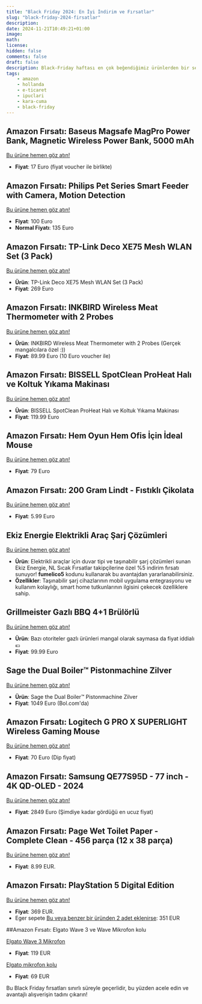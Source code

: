```yaml
---
title: "Black Friday 2024: En İyi İndirim ve Fırsatlar"
slug: "black-friday-2024-firsatlar"
description: 
date: 2024-11-21T10:49:21+01:00
image: 
math: 
license: 
hidden: false
comments: false
draft: false
description: Black-Friday haftası en çok beğendiğimiz ürünlerden bir seçki.
tags:
    - amazon
    - hollanda
    - e-ticaret
    - ipuclari
    - kara-cuma
    - black-friday
---
```


## Amazon Fırsatı: Baseus Magsafe MagPro Power Bank, Magnetic Wireless Power Bank, 5000 mAh
[Bu ürüne hemen göz atın!](https://www.amazon.nl/dp/B0CLCW1BPM?ascsubtag=ppr-nl-234272558&th=1&linkCode=ll1&tag=sicakfirsat05-21&linkId=f5759be8e6ddb652a06cc5240b39cd36&language=en_GB&ref_=as_li_ss_tl)

- **Fiyat**: 17 Euro (fiyat voucher ile birlikte)

## Amazon Fırsatı: Philips Pet Series Smart Feeder with Camera, Motion Detection 
[Bu ürüne hemen göz atın!](https://www.amazon.nl/dp/B0CWVJBTZX?social_share=cm_sw_r_cso_cp_apin_dp_FSKBM875MA0E9EH3T0SP&starsLeft=1&skipTwisterOG=1&ascsubtag=ppr-nl-234273704&linkCode=ll1&tag=sicakfirsat05-21&linkId=0304d60d2bfc9bd55ce9eab28f861044&language=en_GB&ref_=as_li_ss_tl)

- **Fiyat**: 100 Euro
- **Normal Fiyatı**: 135 Euro

## Amazon Fırsatı: TP-Link Deco XE75 Mesh WLAN Set (3 Pack)
[Bu ürüne hemen göz atın!](https://www.amazon.nl/dp/B09ZRY9YHB?social_share=cm_sw_r_cso_cp_apin_dp_1X8GD881H4G4F1GQ88MN&starsLeft=1&skipTwisterOG=1&th=1&linkCode=ll1&tag=sicakfirsat05-21&linkId=b019a4dec1cb3ad33409512cc2ff884c&language=en_GB&ref_=as_li_ss_tl)

- **Ürün**: TP-Link Deco XE75 Mesh WLAN Set (3 Pack)
- **Fiyat**: 269 Euro

## Amazon Fırsatı: INKBIRD Wireless Meat Thermometer with 2 Probes
[Bu ürüne hemen göz atın!](https://www.amazon.nl/dp/B0DGQ4XRQB?social_share=cm_sw_r_cso_cp_apin_dp_GBR3NYCBQC1FZWRE6JR8&starsLeft=1&skipTwisterOG=1&th=1&linkCode=ll1&tag=sicakfirsat05-21&linkId=bbb005ffb0cfc50ba842e727f67184ee&language=en_GB&ref_=as_li_ss_tl)

- **Ürün**: INKBIRD Wireless Meat Thermometer with 2 Probes (Gerçek mangalcılara özel :))
- **Fiyat**: 89.99 Euro (10 Euro voucher ile)

## Amazon Fırsatı: BISSELL SpotClean ProHeat Halı ve Koltuk Yıkama Makinası
[Bu ürüne hemen göz atın!](https://www.amazon.nl/-/en/SpotClean-HeatWave-Technology-Furniture-36988/dp/B07GXS35PG?pd_rd_w=aKkPF&content-id=amzn1.sym.21572cf0-f36f-4955-a5d9-f5a68cd45e6b%3Aamzn1.symc.ca948091-a64d-450e-86d7-c161ca33337b&pf_rd_p=21572cf0-f36f-4955-a5d9-f5a68cd45e6b&pf_rd_r=J202P99FXXCRKG1VBMCA&pd_rd_wg=fGRwV&pd_rd_r=dd54b664-d7a3-41c9-af8c-3919b132a0cf&pd_rd_i=B07GXS35PG&linkCode=ll1&tag=sicakfirsat05-21&linkId=c4b3b9ba366a38dfa1d7b699d7f518ee&language=en_GB&ref_=as_li_ss_tl)

- **Ürün**: BISSELL SpotClean ProHeat Halı ve Koltuk Yıkama Makinası
- **Fiyat**: 119.99 Euro

## Amazon Fırsatı: Hem Oyun Hem Ofis İçin İdeal Mouse
[Bu ürüne hemen göz atın!](https://www.amazon.nl/-/en/Logitech-SUPERLIGHT-Wireless-Ultra-Light-Programmable/dp/B07W6J51XR?crid=345QB1T6V8B68&dib=eyJ2IjoiMSJ9.8KfA1dQGO_uyFM5YPqarl-TCh69AmvBaw8lKbvVMEYQecJbQvvwnUA-0g-bVVTXXyYWvM_Ki7oItmR7eBkRaip37RVlPKKbnTd9-xeL7vwbnyRrs5c00eTH83jb19LKf81Vl-j3-ju0_4bmoJmLP5WuAeSTKHT4qtv4QP0YKViYqeiaCcMDrHcUW00NoQpalwMzzdMBb8TYyfe0wfrx3_FbIJpxyHU6yfaVZTvWgC2D8_cIOXQ93sD1dD5S7Gc8jtHaIJ7vfr0NmLvyfPO2wSrypQ8jeqJDzyZuk898u8S4.8-tHefrP92mo7we_KAJb_cv1E2jYM0hkPsnE6JK_gSg&dib_tag=se&keywords=logitech+g+pro+x+superlight+2&qid=1732190742&sprefix=logitech+%2Caps%2C99&sr=8-5&linkCode=ll1&tag=sicakfirsat05-21&linkId=9d6b98e0ed9dbc7aad948a6fca86ec1d&language=en_GB&ref_=as_li_ss_tl)

- **Fiyat**: 79 Euro

## Amazon Fırsatı: 200 Gram Lindt - Fıstıklı Çikolata
[Bu ürüne hemen göz atın!](https://www.amazon.nl/LINDOR-Pistachio-chocolate-chocolates-melting/dp/B07QZDGV79?_encoding=UTF8&linkCode=ll1&tag=sicakfirsat05-21&linkId=61f4080473ee4608ae8b0336e42753a4&language=en_GB&ref_=as_li_ss_tl)

- **Fiyat**: 5.99 Euro

## Ekiz Energie Elektrikli Araç Şarj Çözümleri
[Bu ürüne hemen göz atın!](https://ekizenergie.com/en/product/nrgkick-32a-22kw-pure-10m/)

- **Ürün**: Elektrikli araçlar için duvar tipi ve taşınabilir şarj çözümleri sunan Ekiz Energie, NL Sıcak Fırsatlar takipçilerine özel %5 indirim fırsatı sunuyor! **fumelico5** kodunu kullanarak bu avantajdan yararlanabilirsiniz.
- **Özellikler**: Taşınabilir şarj cihazlarının mobil uygulama entegrasyonu ve kullanım kolaylığı, smart home tutkunlarının ilgisini çekecek özelliklere sahip.

## Grillmeister Gazlı BBQ 4+1 Brülörlü
[Bu ürüne hemen göz atın!](https://www.lidl.nl/p/grillmeister-gas-bbq-4-1-branders/p100371980)

- **Ürün**: Bazı otoriteler gazlı ürünleri mangal olarak saymasa da fiyat iddialı 💶
- **Fiyat**: 99.99 Euro

## Sage the Dual Boiler™ Pistonmachine Zilver
[Bu ürüne hemen göz atın!](https://www.bol.com/nl/p/sage-the-dual-boiler-pistonmachine-zilver/9200000101455540)

- **Ürün**: Sage the Dual Boiler™ Pistonmachine Zilver
- **Fiyat**: 1049 Euro (Bol.com'da)

## Amazon Fırsatı: Logitech G PRO X SUPERLIGHT Wireless Gaming Mouse
[Bu ürüne hemen göz atın!](https://www.amazon.nl/Logitech-SUPERLIGHT-Wireless-Ultra-Light-Programmable/dp/B07W5JKPJX?crid=39JDY2WV84Q8B&dib=eyJ2IjoiMSJ9.oCKDfcr1HW8gj7TspNk1B9B2gQTbcKh9doJTbsiULlhs2if4P6APDeP-vgqeyqji43zSz2eOKdQUVyRHqgjPWJHKdqoucFw_TFkcd8ZiWNL_ukoTalLjhku6Ioq_KPAsMsbK0WoMBjxX_2JfK7VS0f8dWiqAEHKnuTisYoUF1t2-dfSnIt5UpMsTISCvUUkn4fwS5uCvxXsRkjSfxmwVbfHSv6C_wLy2aF-JYMAxorMIzhEZY69u2tE31ONcpYR3EVC7KMoJWpjmmdE25iTUyxh9EvDXE62GWUuQemJLWXg.6jbtd0j3RluExtJchbZCaO4lKkm2Hjsrb2H6wa9QtGM&dib_tag=se&keywords=superlight%2Blogitech&qid=1732221255&sprefix=superlight%2Blogitech%2Caps%2C89&sr=8-1-spons&sp_csd=d2lkZ2V0TmFtZT1zcF9hdGY&th=1&linkCode=ll1&tag=sicakfirsat05-21&linkId=9e98e4aa3428a1e4e102715f3ec476fa&language=en_GB&ref_=as_li_ss_tl)

- **Fiyat**: 70 Euro (Dip fiyat)

## Amazon Fırsatı: Samsung QE77S95D - 77 inch - 4K QD-OLED - 2024
[Bu ürüne hemen göz atın!](https://tinyurl.com/m5fbzcz2)

- **Fiyat**: 2849 Euro (Şimdiye kadar gördüğü en ucuz fiyat)

## Amazon Fırsatı:  Page Wet Toilet Paper - Complete Clean - 456 parça (12 x 38 parça)

[Bu ürüne hemen göz atın!](https://www.amazon.nl/-/en/Page-Wet-Toilet-Paper-Complete/dp/B09JWDW4V4?crid=3EWVSWVUZML4E&dib=eyJ2IjoiMSJ9.iqkbDW0wrjoPmPlXrRvt3r290uBm0T9pRDTHOHBJVbdRSlLEbDBt1z_e6hP8lMjIDDJKjsVo0l1cmP7IQig9SFe3WQDJeVWm60KtnxlnM7Xz_YQNIopqWb-2ppoxLJmKyROAksBQlS7_oumLJvJ7Drda29cXbRNqZv3_kxvA-L9BatuMfLdUWowOOdghVJOVc6m3kXziivqJko43WPtqzXP9ZXUytXqRPOILlT-0LFdFODEdHCpsdeuRFIPVetObGQOoUrmD6geSIZo4xUqxCohbTB2Xxfhen_VgW2bHpuU.AMNt1BqkUbwNLmVuyRzt5UaB-zYWwB6DzRWFOW8kgRE&dib_tag=se&keywords=page&qid=1732183675&sprefix=page%2Caps%2C121&sr=8-4&linkCode=ll1&tag=sicakfirsat05-21&linkId=e372a6be69ca82e75e4a2c0bb7f938f1&language=en_GB&ref_=as_li_ss_tl)

- **Fiyat**: 8.99 EUR.

## Amazon Fırsatı: PlayStation 5 Digital Edition

[Bu ürüne hemen göz atın!](https://www.amazon.nl/-/en/9577294/dp/B0CLTBHXWQ?crid=18H9KFMMYI7FO&dib=eyJ2IjoiMSJ9.CtZVrA0ZzR8jzGvlA32tT72o8bLpsuQUXfy5Hy25fKNY7a4Yniu40pBVkfKrawNNZB0k5sX3G-QtgDO9PiC23qjvwxpOXgn6-df4O2bIQR8F1ertj7I54U6_sAowqYQV_krd1da8yF0gwQek6jFy9uDRTmLNtPRJ9zwiVU3y27hZ2XdqTi-pao2ww2C07GCzHuWGIOkG-Iw7BQbUemxD6J-jMUWHzSmi0XUf9NlRqltxhq1CCXaJNffH5QK11ShDwzlYL_b-ezQ4okIfni9RdOaAyQYrU5YcCaveAWpz3dU.nA8wJRDJ94DhijBvM8wRIyazkqsx0wLMU_3671hF7dA&dib_tag=se&keywords=PS5&qid=1732322747&sprefix=ps5%2Caps%2C78&sr=8-1&linkCode=ll1&tag=sicakfirsat05-21&linkId=7962b959263c165fd9ede36072f17b86&language=en_GB&ref_=as_li_ss_tl)

- **Fiyat**: 369 EUR.
- Eger sepete [Bu veya benzer bir üründen 2 adet eklenirse](https://www.amazon.nl/-/en/OFFICER-PRODUCTS-Folder-elastic-Office/dp/B019LZZTNW?dib=eyJ2IjoiMSJ9.kVS2n62kRqAF0VFNGZpi3tHYIJQc-gyMdzQu7GnZ7I1X5c9HE7PvhCP80g5nxJjE8pnH2hPmc32HzV3bgyWn5eNoscS_nU-3OdXxpAfIniE2s10ionXU8z4HcKo3bKNirGH_NmLiqU8vIpB1oBW_m1VhgJo8gMfbvmEuJomcb6LKpVviR6xkAJSwyvkI0mwWMCEsvXTUrmpAp3fQfnKU-G_XZLDUx0vLn-LQGVoBeAKGXW6XhQYFRGYbMHJHOyKLI5wcZivAD-PGsgJR4JzLSxCYXq9GBX2d46ofTKX53rY.b4xQEH1-bCHuNHmlh4LMthAAYkNutFqjbcIcYWWteE4&dib_tag=se&pf_rd_i=27089672031&pf_rd_m=A17D2BRD4YMT0X&pf_rd_p=8556f1eb-028d-4e9e-a77b-61e211720b14&pf_rd_r=1AR5AFTPDNHW13DTX8XJ&pf_rd_s=merchandised-search-3&qid=1732322916&refinements=p_36%3A-800&rnid=16332312031&s=office-products&sr=1-2&srs=27089672031&th=1&linkCode=ll1&tag=sicakfirsat05-21&linkId=f27d7cece3aa3a0cac0d726b8ff702cd&language=en_GB&ref_=as_li_ss_tl): 351 EUR

##Amazon Fırsatı: Elgato Wave 3 ve Wave Mikrofon kolu

[Elgato Wave 3 Mikrofon](https://amzn.to/4g3p7w7)

- **Fiyat**: 119 EUR 

[Elgato mikrofon kolu](https://amzn.to/49brQ4I)

- **Fiyat**: 69 EUR 



Bu Black Friday fırsatları sınırlı süreyle geçerlidir, bu yüzden acele edin ve avantajlı alışverişin tadını çıkarın!


